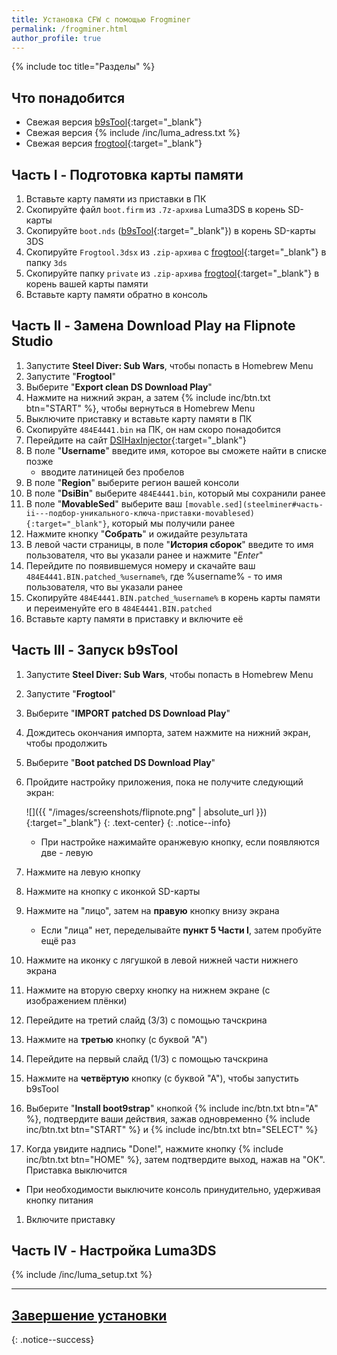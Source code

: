 ```yaml
---
title: Установка CFW с помощью Frogminer
permalink: /frogminer.html
author_profile: true
---
```

{% include toc title="Разделы" %}

## Что понадобится

* Свежая версия [b9sTool](https://github.com/zoogie/b9sTool/releases/latest){:target="_blank"}
* Свежая версия {% include /inc/luma_adress.txt %}
* Свежая версия [frogtool](https://github.com/zoogie/Frogtool/releases/latest){:target="_blank"}

## Часть I - Подготовка карты памяти

1. Вставьте карту памяти из приставки в ПК 
1. Скопируйте файл `boot.firm` из `.7z-архива` Luma3DS в корень SD-карты
1. Скопируйте `boot.nds` ([b9sTool](https://github.com/zoogie/b9sTool/releases/latest){:target="_blank"}) в корень SD-карты 3DS
1. Скопируйте `Frogtool.3dsx` из `.zip-архива` с [frogtool](https://github.com/zoogie/Frogtool/releases/latest){:target="_blank"} в папку `3ds`
1. Скопируйте папку `private` из `.zip-архива` [frogtool](https://github.com/zoogie/Frogtool/releases/latest){:target="_blank"} в корень вашей карты памяти
1. Вставьте карту памяти обратно в консоль

## Часть II - Замена Download Play на Flipnote Studio

1. Запустите **Steel Diver: Sub Wars**, чтобы попасть в Homebrew Menu
1. Запустите "**Frogtool**"
1. Выберите "**Export clean DS Download Play**"
1. Нажмите на нижний экран, а затем {% include inc/btn.txt btn="START" %}, чтобы вернуться в Homebrew Menu
1. Выключите приставку и вставьте карту памяти в ПК
1. Скопируйте `484E4441.bin` на ПК, он нам скоро понадобится
1. Перейдите на сайт [DSIHaxInjector](https://jenkins.nelthorya.net/job/DSIHaxInjector/build){:target="_blank"}
1. В поле "**Username**" введите имя, которое вы сможете найти в списке позже 
	* вводите латиницей без пробелов
1. В поле "**Region**" выберите регион вашей консоли
1. В поле "**DsiBin**" выберите `484E4441.bin`, который мы сохранили ранее 
1. В поле "**MovableSed**" выберите ваш `[movable.sed](steelminer#часть-ii---подбор-уникального-ключа-приставки-movablesed){:target="_blank"}`, который мы получили ранее
1. Нажмите кнопку "**Собрать**" и ожидайте результата
1. В левой части страницы, в поле "**История сборок**" введите то имя пользователя, что вы указали ранее и нажмите "*Enter*"
1. Перейдите по появившемуся номеру и скачайте ваш `484E4441.BIN.patched_%username%`, где %username% - то имя пользователя, что вы указали ранее
1. Скопируйте  `484E4441.BIN.patched_%username%` в корень карты памяти и переименуйте его в `484E4441.BIN.patched`
1. Вставьте карту памяти в приставку и включите её

## Часть III - Запуск b9sTool

1. Запустите **Steel Diver: Sub Wars**, чтобы попасть в Homebrew Menu
1. Запустите "**Frogtool**"
1. Выберите "**IMPORT patched DS Download Play**"
1. Дождитесь окончания импорта, затем нажмите на нижний экран, чтобы продолжить
1. Выберите "**Boot patched DS Download Play**"
1. Пройдите настройку приложения, пока не получите следующий экран: 

	![]({{ "/images/screenshots/flipnote.png" | absolute_url }}){:target="_blank"}
	{: .text-center}
	{: .notice--info}
	
	* При настройке нажимайте оранжевую кнопку, если появляются две - левую
1. Нажмите на левую кнопку 
1. Нажмите на кнопку с иконкой SD-карты 
1. Нажмите на "лицо", затем на **правую** кнопку внизу экрана 
	* Если "лица" нет, переделывайте **пункт 5 Части I**, затем пробуйте ещё раз
1. Нажмите на иконку с лягушкой в левой нижней части нижнего экрана
1. Нажмите на вторую сверху кнопку на нижнем экране (с изображением плёнки)
1. Перейдите на третий слайд (3/3) с помощью тачскрина
1. Нажмите на **третью** кнопку (с буквой "А")
1. Перейдите на первый слайд (1/3) с помощью тачскрина
1. Нажмите на **четвёртую** кнопку (с буквой "А"), чтобы запустить b9sTool
1. Выберите "**Install boot9strap**" кнопкой {% include inc/btn.txt btn="A" %}, подтвердите ваши действия, зажав одновременно {% include inc/btn.txt btn="START" %} и {% include inc/btn.txt btn="SELECT" %}
1. Когда увидите надпись "Done!", нажмите кнопку {% include inc/btn.txt btn="HOME" %}, затем подтвердите выход, нажав на "ОК". Приставка выключится
  + При необходимости выключите консоль принудительно, удерживая кнопку питания
1. Включите приставку
  
## Часть IV - Настройка Luma3DS

{% include /inc/luma_setup.txt %}

___

## [Завершение установки](finalizing-setup)
{: .notice--success}
